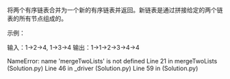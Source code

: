 将两个有序链表合并为一个新的有序链表并返回。新链表是通过拼接给定的两个链表的所有节点组成的。 

示例：

输入：1->2->4, 1->3->4
输出：1->1->2->3->4->4


NameError: name 'mergeTwoLists' is not defined
Line 21 in mergeTwoLists (Solution.py)
Line 46 in _driver (Solution.py)
Line 59 in <module> (Solution.py)